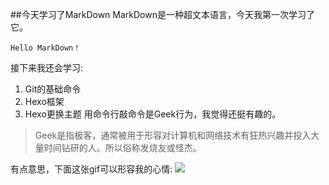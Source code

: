 ##今天学习了MarkDown
MarkDown是一种超文本语言，今天我第一次学习了它。

```Hello MarkDown！```

接下来我还会学习:
1. Git的基础命令
1. Hexo框架
1. Hexo更换主题
用命令行敲命令是Geek行为，我觉得还挺有趣的。

> Geek是指极客，通常被用于形容对计算机和网络技术有狂热兴趣并投入大量时间钻研的人。所以俗称发烧友或怪杰。

有点意思，下面这张gif可以形容我的心情:
![](https://qgt-style.oss-cn-hangzhou.aliyuncs.com/newcoursep4/g1/g1-2-2/tenor.gif)

